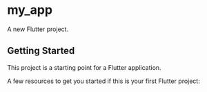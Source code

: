 # my_app

A new Flutter project.

## Getting Started

This project is a starting point for a Flutter application.

A few resources to get you started if this is your first Flutter project:

